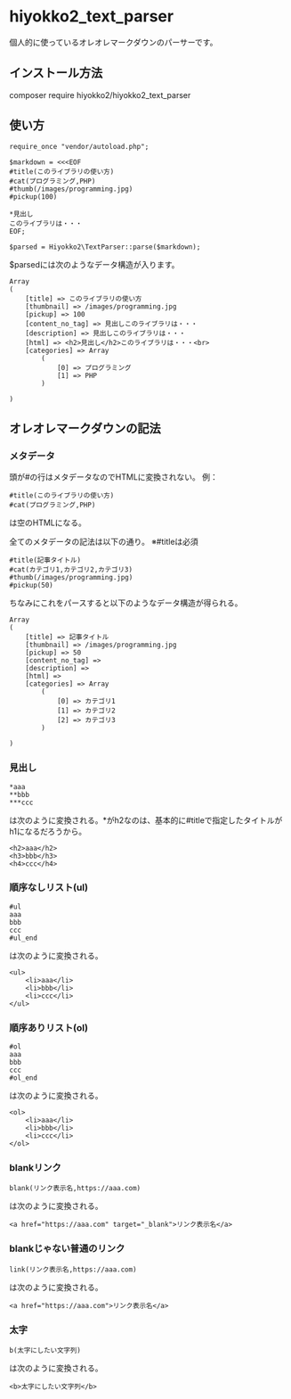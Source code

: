 # hiyokko2_text_parser
個人的に使っているオレオレマークダウンのパーサーです。

## インストール方法
composer require hiyokko2/hiyokko2_text_parser

## 使い方
```
require_once "vendor/autoload.php";

$markdown = <<<EOF
#title(このライブラリの使い方)
#cat(プログラミング,PHP)
#thumb(/images/programming.jpg)
#pickup(100)

*見出し
このライブラリは・・・
EOF;

$parsed = Hiyokko2\TextParser::parse($markdown);
```
$parsedには次のようなデータ構造が入ります。
```
Array
(
    [title] => このライブラリの使い方
    [thumbnail] => /images/programming.jpg
    [pickup] => 100
    [content_no_tag] => 見出しこのライブラリは・・・
    [description] => 見出しこのライブラリは・・・
    [html] => <h2>見出し</h2>このライブラリは・・・<br>
    [categories] => Array
        (
            [0] => プログラミング
            [1] => PHP
        )

)
```



## オレオレマークダウンの記法

### メタデータ
頭が#の行はメタデータなのでHTMLに変換されない。
例：
```
#title(このライブラリの使い方)
#cat(プログラミング,PHP)
```
は空のHTMLになる。

全てのメタデータの記法は以下の通り。
※#titleは必須
```
#title(記事タイトル) 
#cat(カテゴリ1,カテゴリ2,カテゴリ3)
#thumb(/images/programming.jpg)
#pickup(50)
```
ちなみにこれをパースすると以下のようなデータ構造が得られる。
```
Array
(
    [title] => 記事タイトル
    [thumbnail] => /images/programming.jpg
    [pickup] => 50
    [content_no_tag] => 
    [description] => 
    [html] => 
    [categories] => Array
        (
            [0] => カテゴリ1
            [1] => カテゴリ2
            [2] => カテゴリ3
        )

)
```

### 見出し
```
*aaa
**bbb
***ccc
```
は次のように変換される。*がh2なのは、基本的に#titleで指定したタイトルがh1になるだろうから。
```
<h2>aaa</h2>
<h3>bbb</h3>
<h4>ccc</h4>
```

### 順序なしリスト(ul)
```
#ul
aaa
bbb
ccc
#ul_end
```
は次のように変換される。
```
<ul>
    <li>aaa</li>
    <li>bbb</li>
    <li>ccc</li>
</ul>
```

### 順序ありリスト(ol)
```
#ol
aaa
bbb
ccc
#ol_end
```
は次のように変換される。
```
<ol>
    <li>aaa</li>
    <li>bbb</li>
    <li>ccc</li>
</ol>
```

### blankリンク
```
blank(リンク表示名,https://aaa.com)
```
は次のように変換される。
```
<a href="https://aaa.com" target="_blank">リンク表示名</a>
```

### blankじゃない普通のリンク
```
link(リンク表示名,https://aaa.com)
```
は次のように変換される。
```
<a href="https://aaa.com">リンク表示名</a>
```

### 太字
```
b(太字にしたい文字列)
```
は次のように変換される。
```
<b>太字にしたい文字列</b>
```
